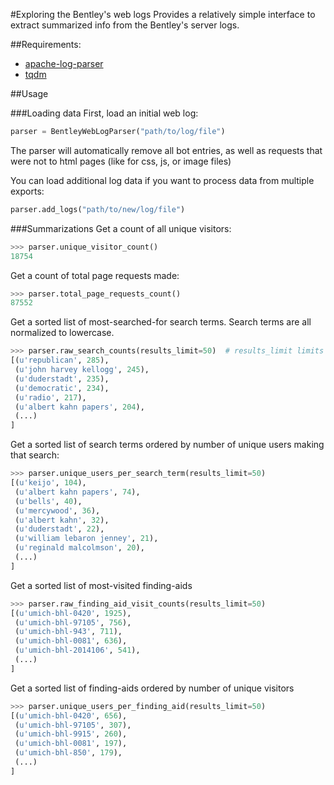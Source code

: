 #Exploring the Bentley's web logs
Provides a relatively simple interface to extract summarized info from the Bentley's server logs.

##Requirements:

* [apache-log-parser](https://github.com/rory/apache-log-parser)
* [tqdm](https://github.com/noamraph/tqdm)

##Usage

###Loading data
First, load an initial web log:
```python
parser = BentleyWebLogParser("path/to/log/file")
```

The parser will automatically remove all bot entries, as well as requests that were not to html pages (like for css, js, or image files)

You can load additional log data if you want to process data from multiple exports:
```python
parser.add_logs("path/to/new/log/file")
```

###Summarizations
Get a count of all unique visitors:
```python
>>> parser.unique_visitor_count()
18754
```

Get a count of total page requests made:
```python
>>> parser.total_page_requests_count()
87552
```

Get a sorted list of most-searched-for search terms. Search terms are all normalized to lowercase.
```python
>>> parser.raw_search_counts(results_limit=50)  # results_limit limits the results to the top n entries
[(u'republican', 285),
 (u'john harvey kellogg', 245),
 (u'duderstadt', 235),
 (u'democratic', 234),
 (u'radio', 217),
 (u'albert kahn papers', 204),
 (...)
]
```

Get a sorted list of search terms ordered by number of unique users making that search:
```python
>>> parser.unique_users_per_search_term(results_limit=50)
[(u'keijo', 104),
 (u'albert kahn papers', 74),
 (u'bells', 40),
 (u'mercywood', 36),
 (u'albert kahn', 32),
 (u'duderstadt', 22),
 (u'william lebaron jenney', 21),
 (u'reginald malcolmson', 20),
 (...)
]
```

Get a sorted list of most-visited finding-aids
```python
>>> parser.raw_finding_aid_visit_counts(results_limit=50)
[(u'umich-bhl-0420', 1925),
 (u'umich-bhl-97105', 756),
 (u'umich-bhl-943', 711),
 (u'umich-bhl-0081', 636),
 (u'umich-bhl-2014106', 541),
 (...)
]
```

Get a sorted list of finding-aids ordered by number of unique visitors
```python
>>> parser.unique_users_per_finding_aid(results_limit=50)
[(u'umich-bhl-0420', 656),
 (u'umich-bhl-97105', 307),
 (u'umich-bhl-9915', 260),
 (u'umich-bhl-0081', 197),
 (u'umich-bhl-850', 179),
 (...)
]
```